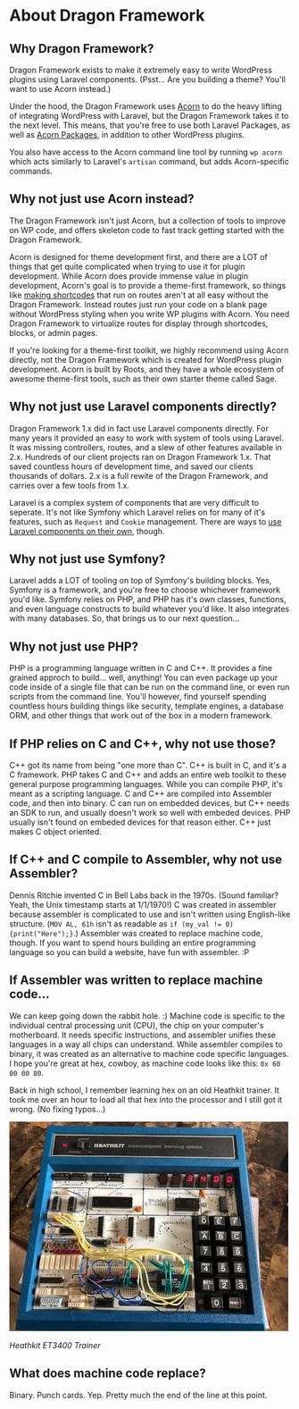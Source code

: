 # About Dragon Framework

## Why Dragon Framework?

Dragon Framework exists to make it extremely easy to write WordPress plugins using Laravel components. (Psst... Are you building a theme? You'll want to use Acorn instead.)

Under the hood, the Dragon Framework uses [Acorn](https://roots.io/acorn/docs/) to do the heavy lifting of integrating WordPress with Laravel, but the Dragon Framework takes it to the next level. This means, that you're free to use both Laravel Packages, as well as [Acorn Packages](https://roots.io/acorn/docs/available-packages/#user-contributed), in addition to other WordPress plugins.

You also have access to the Acorn command line tool by running `wp acorn` which acts similarly to Laravel's `artisan` command, but adds Acorn-specific commands.

## Why not just use Acorn instead?

The Dragon Framework isn't just Acorn, but a collection of tools to improve on WP code, and offers skeleton code to fast track getting started with the Dragon Framework.

Acorn is designed for theme development first, and there are a LOT of things that get quite complicated when trying to use it for plugin development. While Acorn does provide immense value in plugin development, Acorn's goal is to provide a theme-first framework, so things like [making shortcodes](../walkthroughs/create-a-shortcode) that run on routes aren't at all easy without the Dragon Framework. Instead routes just run your code on a blank page without WordPress styling when you write WP plugins with Acorn. You need Dragon Framework to virtualize routes for display through shortcodes, blocks, or admin pages.

If you're looking for a theme-first toolkit, we highly recommend using Acorn directly, not the Dragon Framework which is created for WordPress plugin development. Acorn is built by Roots, and they have a whole ecosystem of awesome theme-first tools, such as their own starter theme called Sage.

## Why not just use Laravel components directly?

Dragon Framework 1.x did in fact use Laravel components directly. For many years it provided an easy to work with system of tools using Laravel. It was missing controllers, routes, and a slew of other features available in 2.x. Hundreds of our client projects ran on Dragon Framework 1.x. That saved countless hours of development time, and saved our clients thousands of dollars. 2.x is a full rewite of the Dragon Framework, and carries over a few tools from 1.x.

Laravel is a complex system of components that are very difficult to seperate. It's not like Symfony which Laravel relies on for many of it's features, such as `Request` and `Cookie` management. There are ways to [use Laravel components on their own](https://github.com/mattstauffer/Torch/tree/master), though.

## Why not just use Symfony?

Laravel adds a LOT of tooling on top of Symfony's building blocks. Yes, Symfony is a framework, and you're free to choose whichever framework you'd like. Symfony relies on PHP, and PHP has it's own classes, functions, and even language constructs to build whatever you'd like. It also integrates with many databases. So, that brings us to our next question...

## Why not just use PHP?

PHP is a programming language written in C and C++. It provides a fine grained approch to build... well, anything! You can even package up your code inside of a single file that can be run on the command line, or even run scripts from the command line. You'll however, find yourself spending countless hours building things like security, template engines, a database ORM, and other things that work out of the box in a modern framework.

## If PHP relies on C and C++, why not use those?

C++ got its name from being "one more than C". C++ is built in C, and it's a C framework. PHP takes C and C++ and adds an entire web toolkit to these general purpose programming languages. While you can compile PHP, it's meant as a scripting language. C and C++ are compiled into Assembler code, and then into binary. C can run on embedded devices, but C++ needs an SDK to run, and usually doesn't work so well with embeded devices. PHP usually isn't found on embeded devices for that reason either. C++ just makes C object oriented.

## If C++ and C compile to Assembler, why not use Assembler?

Dennis Ritchie invented C in Bell Labs back in the 1970s. (Sound familiar? Yeah, the Unix timestamp starts at 1/1/1970!) C was created in assembler because assembler is complicated to use and isn't written using English-like structure. (`MOV AL, 61h` isn't as readable as `if (my_val != 0) {print("Here");}`.) Assembler was created to replace machine code, though. If you want to spend hours building an entire programming language so you can build a website, have fun with assembler. :P

## If Assembler was written to replace machine code...

We can keep going down the rabbit hole. :) Machine code is specific to the individual central processing unit (CPU), the chip on your computer's motherboard. It needs specific instructions, and assembler unifies these languages in a way all chips can understand. While assembler compiles to binary, it was created as an alternative to machine code specific languages. I hope you're great at hex, cowboy, as machine code looks like this: `0x 60 00 00 80`.

Back in high school, I remember learning hex on an old Heathkit trainer. It took me over an hour to load all that hex into the processor and I still got it wrong. (No fixing typos...)

![Heathkit ET3400 Trainer](../img/et3400.jpg)

*Heathkit ET3400 Trainer*

## What does machine code replace?

Binary. Punch cards. Yep. Pretty much the end of the line at this point.
